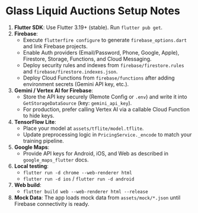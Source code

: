 # Glass Liquid Auctions Setup Notes

1. **Flutter SDK**: Use Flutter 3.19+ (stable). Run `flutter pub get`.
2. **Firebase**:
   - Execute `flutterfire configure` to generate `firebase_options.dart` and link Firebase projects.
   - Enable Auth providers (Email/Password, Phone, Google, Apple), Firestore, Storage, Functions, and Cloud Messaging.
   - Deploy security rules and indexes from `firebase/firestore.rules` and `firebase/firestore.indexes.json`.
   - Deploy Cloud Functions from `firebase/functions` after adding environment secrets (Gemini API key, etc.).
3. **Gemini / Vertex AI for Firebase**:
   - Store the API key securely (Remote Config or `.env`) and write it into `GetStorageDataSource` (key: `gemini_api_key`).
   - For production, prefer calling Vertex AI via a callable Cloud Function to hide keys.
4. **TensorFlow Lite**:
   - Place your model at `assets/tflite/model.tflite`.
   - Update preprocessing logic in `PricingService._encode` to match your training pipeline.
5. **Google Maps**:
   - Provide API keys for Android, iOS, and Web as described in `google_maps_flutter` docs.
6. **Local testing**:
   - `flutter run -d chrome --web-renderer html`
   - `flutter run -d ios` / `flutter run -d android`
7. **Web build**:
   - `flutter build web --web-renderer html --release`
8. **Mock Data**: The app loads mock data from `assets/mock/*.json` until Firebase connectivity is ready.
